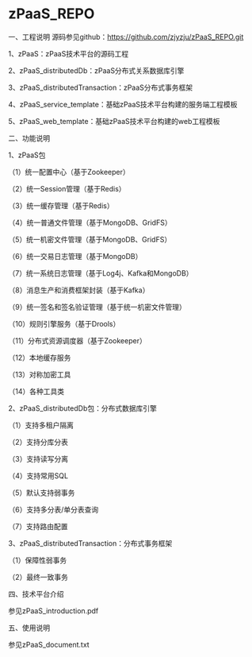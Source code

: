 # zPaaS_REPO
一、工程说明
源码参见github：https://github.com/zjyzju/zPaaS_REPO.git

1、zPaaS：zPaaS技术平台的源码工程

2、zPaaS_distributedDb：zPaaS分布式关系数据库引擎

3、zPaaS_distributedTransaction：zPaaS分布式事务框架

4、zPaaS_service_template：基础zPaaS技术平台构建的服务端工程模板

5、zPaaS_web_template：基础zPaaS技术平台构建的web工程模板

二、功能说明

1、zPaaS包

（1）统一配置中心（基于Zookeeper）

（2）统一Session管理（基于Redis）

（3）统一缓存管理（基于Redis）

（4）统一普通文件管理（基于MongoDB、GridFS）

（5）统一机密文件管理（基于MongoDB、GridFS）

（6）统一交易日志管理（基于MongoDB）

（7）统一系统日志管理（基于Log4j、Kafka和MongoDB）

（8）消息生产和消费框架封装（基于Kafka）

（9）统一签名和签名验证管理（基于统一机密文件管理）

（10）规则引擎服务（基于Drools）

（11）分布式资源调度器（基于Zookeeper）

（12）本地缓存服务

（13）对称加密工具

（14）各种工具类 

2、zPaaS_distributedDb包：分布式数据库引擎

（1）支持多租户隔离

（2）支持分库分表

（3）支持读写分离

（4）支持常用SQL

（5）默认支持弱事务

（6）支持多分表/单分表查询

（7）支持路由配置

3、zPaaS_distributedTransaction：分布式事务框架

（1）保障性弱事务

（2）最终一致事务

四、技术平台介绍

  参见zPaaS_introduction.pdf
  
五、使用说明

  参见zPaaS_document.txt


